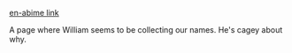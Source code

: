 [en-abime link](https://www.en-abime.com/2710)

A page where William seems to be collecting our names. He's cagey about why.